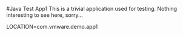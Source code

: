 #Java Test App1
This is a trivial application used for testing.  Nothing interesting to see here, sorry...

LOCATION=com.vmware.demo.app1